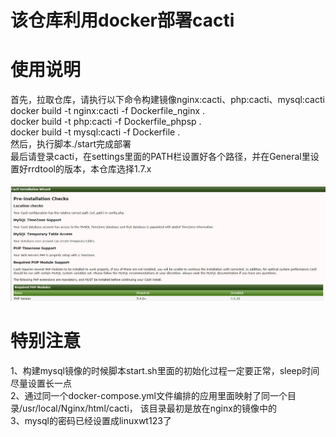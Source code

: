 # 该仓库利用docker部署cacti
# 使用说明
首先，拉取仓库，请执行以下命令构建镜像nginx:cacti、php:cacti、mysql:cacti   
docker build -t nginx:cacti -f Dockerfile_nginx .   
docker build -t php:cacti -f Dockerfile_phpsp .     
docker build -t mysql:cacti -f Dockerfile .    
然后，执行脚本./start完成部署   
最后请登录cacti，在settings里面的PATH栏设置好各个路径，并在General里设置好rrdtool的版本，本仓库选择1.7.x

![效果图](https://github.com/linuxwt/cacti_docker/blob/master/jiemian.jpg)

# 特别注意
1、构建mysql镜像的时候脚本start.sh里面的初始化过程一定要正常，sleep时间尽量设置长一点   
2、通过同一个docker-compose.yml文件编排的应用里面映射了同一个目录/usr/local/Nginx/html/cacti，
该目录最初是放在nginx的镜像中的   
3、mysql的密码已经设置成linuxwt123了
